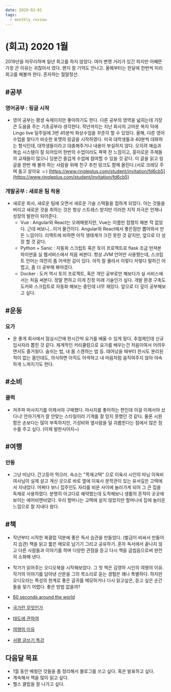 ```yaml
---
date: 2020-02-01
tags: 
  - monthly_review
---
```


# (회고) 2020 1월

2019년을 마무리하며 일년 회고를 하지 않았다. 여러 변명 거리가 있긴 하지만 어째뜬 가장 큰 이유는 귀찮아서 였다. 왠지 잘 기억도 안나고. 올해부터는 한달에 한번씩 미리 회고를 해볼까 한다. 혼자하는 월말정산. 

## #공부

###  영어공부 : 링글 시작
- 영어 공부는 평생 숙제이지만 좋아하기도 한다. 다른 공부의 영역을 넓히는데 가장 큰 도움을 주는 기초공부라 생각한다. 작년까지는 지난 회사의 고마운 복지 덕에 Lingo live 일주일에 3번 45분씩 화상수업을 꾸준히 할 수 있었다. 올해, 다른 영어 수업을 찾다가 비슷한 포맷의 링글을 시작하였다. 미국 대학생들과 40분씩 대화하는 형식인데, 대학생들이라고 대충해주거나 내용이 부실하지 않다. 오히려 예습과 복습 시스템이 잘 되어있어 한번의 수업이라도 꽉꽉 찬 느낌이고, 흥미로운 주제들의 교재들이 많으니 당분간 즐겁게 수업에 참여할 수 있을 것 같다. 이 글을 읽고 링글을 한번 해 볼까 하는 사람을 위해 친구 추천 링크도 함께 올린다.(서로 크레딧 주며 돕고 살아요 ☺️)  [https://www.ringleplus.com/student/invitation/fd6cb5](https://www.ringleplus.com/student/invitation/fd6cb5)


### 개발공부 : 새로운 팀 적응

- 새로운 회사, 새로운 팀에 오면서 새로운 기술 스택들을 접하게 되었다. 아는 것들을 버리고 새로운 것을 취하는 것은 항상 스트레스 받지만 이러한 지적 자극은 언제나 성장의 발판이 되어준다. 
    - Vue : Angular와 React는 오래해왔지만, Vue는 이름만 접했지 해본 적 없었다. 근데 써보니...이거 물건이다. Angular와 React에서 좋은점만 뽑아와서 만든 느낌이다. 리액트에 비하면 아직 생태계가 크진 못한 것 같지만, 앞으로 더 성장 할 것 같다. 
    - Python + Sanic : 자동화 스크립트 혹은 토이 프로젝트로 flask 조금 만져본 파이썬을 실 웹서비스에서 처음 써본다. 항상 JVM 언어만 사용했는데, 스크립트 언어는 여전히 좀 어색한 감이 있다. 아직 잘 몰라서 이렇다 저렇다 말하긴 어렵고, 좀 더 공부해 봐야겠다. 
    - Docker : 도커 역시 토이 프로젝트, 혹은 개인 공부로만 해보다가 실 서비스에서는 처음 써본다. 정말 편하고 이게 진정 미래 기술인가 싶다. 개발 환경 구축도 도커와 스크립트로 자동화 해보는 중인데 너무 재밌다. 앞으로 더 깊이 공부해보고 싶다. 

## #운동

### 요가

- 운 좋게 회사에서 점심시간에 한시간씩 요가를 배울 수 있게 됬다. 추첨제인데 신규입사자라 뽑힌 것 같다. 체계적인 커리큘럼으로 요가를 배우는건 처음이여서 어려우면서도 즐거웠다. 숨쉬는 법, 내 몸 스캔하는 법 등. 태어났을 때부터 한시도 분리된 적이 없는 몸인데도, 의식하면 아직도 어색하고 내 마음처럼 움직여주지 않아 야속하게 느껴지기도 한다.

## #소비

### 클럭 

- 저주파 마사지기를 이제서야 구매했다. 마사지를 좋아하는 편인데 이걸 이제서야 샀다니! 안마기계가 잘 안맞는 스타일이라 기계를 잘 믿지 못했던 것 같다. 물론 시원함은 손보다는 많이 부족하지만, 가성비와 옆사람을 덜 괴롭힌다는 점에서 많은 점수를 주고 싶다. (이제 발판사야지~)
  
## #여행

### 안동
- 그냥 떠났다. 간고등어 먹으러. 숙소는 "목재고택" 으로 이육사 시인의 따님 이옥비 여사님이 실제 살고 계신 곳으로 바로 옆에 이육사 문학관이 있는 유서깊은 고택에서 지내었다. 어쩌다 보니 집주인도 자리를 비운 사이에 놀러가게 되어 그 큰 집을 독채로 사용하였다. 분명히 아고다로 예약했는데 도착해보니 생활의 흔적이 곳곳에 보이는 에어비앤비였다. 우리 할머니는 고택에 살지 않았지만 할머니네 집에 놀러온 느낌으로 잘 지내다 왔다. 


## #책

- 작년부터 시작한 북클럽 덕분에 좋은 독서 습관을 만들었다. (벌금이 비싸서 만들어지 습관) 책을 읽고 짧은 메모로 남기기 그리고 공유하기. 혼자 독서에서 끝나지 않고 다른 사람들과 이야기를 하며 다양한 관점을 듣고 다시 책을 곱씹음으로써 완전히 소화해 낸다. 

- 작가가 읽어주는 오디오북을 시작해보았다. 그 첫 책은 김영하 시인의 여행의 이유. 작가의 이야기를 담아낸 산문을 그의 목소리로 듣는 경험은 꽤나 특별하다. 하지만 오디오라는 특성의 한계로 좋은 글귀를 메모하거나 다시 읽고싶은, 듣고 싶은 순간들을 찾기 어렵다. 좋은 방법 없을까? 

- [60 seconds around the world](https://www.amazon.com/Around-World-Seconds-Journey_1-Countries/dp/0062932675) 
- [국가란 무엇인가](https://search.daum.net/search?w=bookpage&bookId=993624&tab=introduction&DA=LB2&q=%EA%B5%AD%EA%B0%80%EB%9E%80%20%EB%AC%B4%EC%97%87%EC%9D%B8%EA%B0%80%20%EC%9C%A0%EC%8B%9C%EB%AF%BC)
- [태도에 관하여](https://search.daum.net/search?w=bookpage&bookId=3942745&tab=introduction&DA=LB2&q=%ED%83%9C%EB%8F%84%EC%97%90%20%EA%B4%80%ED%95%98%EC%97%AC)
- [여행의 이유](https://audioclip.naver.com/audiobooks/77F8ED0E49)
- [서평 글쓰기 특강](https://search.daum.net/search?w=bookpage&bookId=1619083&tab=introduction&DA=LB2&q=%EC%84%9C%ED%8F%89%20%EA%B8%80%EC%93%B0%EA%B8%B0%20%ED%8A%B9%EA%B0%95) 

## 다음달 목표

- 1월 동안 배웠던 것들을 좀 정리해서 블로그를 쓰고 싶다. 혹은 발표하고 싶다.
- 계속해서 책을 많이 읽고 싶다.
- 헬스 클럽을 잘 나가고 싶다.